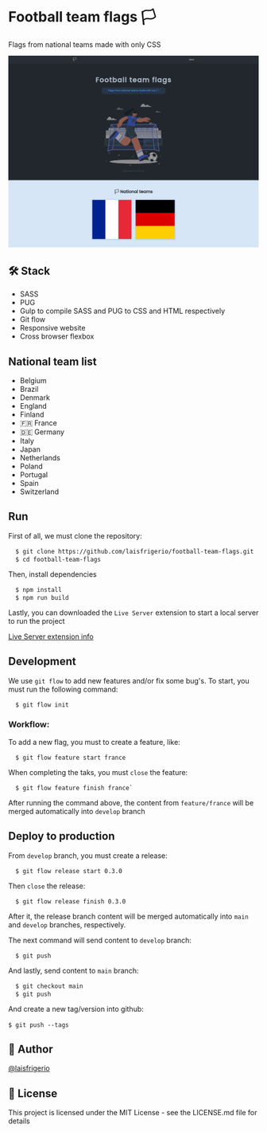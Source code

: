 # Football team flags 🏳

Flags from national teams made with only CSS

<p align="center">
  <a><img src="./screenshots/home-page-2-nationals.png" alt="Home page with title and an illustration from a girl playing a soccer game" title="Home page with title and an illustration from a girl playing a soccer game"></a>
</p>

## 🛠️ Stack

- SASS
- PUG
- Gulp to compile SASS and PUG to CSS and HTML respectively
- Git flow
- Responsive website
- Cross browser flexbox

## National team list

- Belgium
- Brazil
- Denmark
- England
- Finland
- 🇫🇷 France
- 🇩🇪 Germany
- Italy
- Japan
- Netherlands
- Poland
- Portugal
- Spain
- Switzerland

## Run

First of all, we must clone the repository:

```
  $ git clone https://github.com/laisfrigerio/football-team-flags.git
  $ cd football-team-flags
```

Then, install dependencies

```
  $ npm install
  $ npm run build
```

Lastly, you can downloaded the `Live Server` extension to start a local server to run the project

[Live Server extension info](https://marketplace.visualstudio.com/items?itemName=ritwickdey.LiveServer)

## Development

We use `git flow` to add new features and/or fix some bug's. To start, you must run the following command:

```
  $ git flow init
```

### Workflow:

To add a new flag, you must to create a feature, like:

```
  $ git flow feature start france
```

When completing the taks, you must `close` the feature:

```
  $ git flow feature finish france`
```

After running the command above, the content from `feature/france` will be merged automatically into `develop` branch

## Deploy to production

From `develop` branch, you must create a release:

```
  $ git flow release start 0.3.0
```

Then `close` the release:

```
  $ git flow release finish 0.3.0
```

After it, the release branch content will be merged automatically into `main` and `develop` branches, respectively.

The next command will send content to `develop` branch:

```
  $ git push
```

And lastly, send content to `main` branch:

```
  $ git checkout main
  $ git push
```

And create a new tag/version into github:

`$ git push --tags`

## :woman: Author

[@laisfrigerio](https://github.com/laisfrigerio/)

## 📄 License

This project is licensed under the MIT License - see the LICENSE.md file for details
